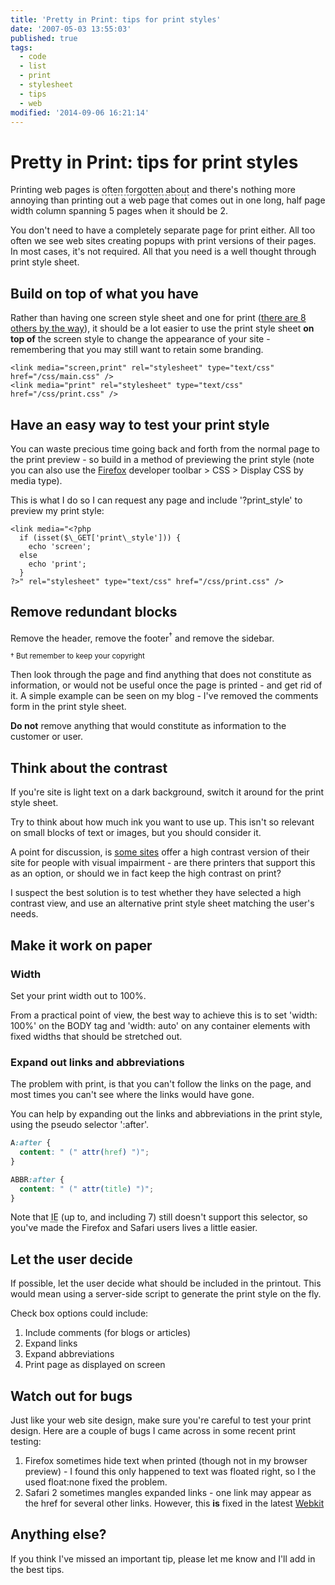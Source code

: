 ```yaml
---
title: 'Pretty in Print: tips for print styles'
date: '2007-05-03 13:55:03'
published: true
tags:
  - code
  - list
  - print
  - stylesheet
  - tips
  - web
modified: '2014-09-06 16:21:14'
---
```

# Pretty in Print: tips for print styles

Printing web pages is <span style="cursor: help; border-bottom: 0.1em dashed #646464;" title="...which is probably a good thing for our environment.">often forgotten about</span> and there's nothing more annoying than printing out a web page that comes out in one long, half page width column spanning 5 pages when it should be 2.

You don't need to have a completely separate page for print either.  All too often we see web sites creating popups with print versions of their pages.  In most cases, it's not required.  All that you need is a well thought through print style sheet.


<!--more-->

## Build on top of what you have

Rather than having one screen style sheet and one for print ([there are 8 others by the way](http://meyerweb.com/eric/articles/webrev/200001.html)), it should be a lot easier to use the print style sheet **on top of** the screen style to change the appearance of your site - remembering that you may still want to retain some branding.

```
<link media="screen,print" rel="stylesheet" type="text/css" href="/css/main.css" />
<link media="print" rel="stylesheet" type="text/css" href="/css/print.css" />
```

## Have an easy way to test your print style

You can waste precious time going back and forth from the normal page to the print preview - so build in a method of previewing the print style (note you can also use the [Firefox](http://getfirefox.com) developer toolbar > CSS > Display CSS by media type).

This is what I do so I can request any page and include '?print\_style' to preview my print style:

```
<link media="<?php
  if (isset($\_GET['print\_style'])) {
    echo 'screen';
  else
    echo 'print';
  }
?>" rel="stylesheet" type="text/css" href="/css/print.css" />
```

## Remove redundant blocks

Remove the header, remove the footer<sup>&dagger;</sup> and remove the sidebar.

<small>&dagger; But remember to keep your copyright</small>

Then look through the page and find anything that does not constitute as information, or would not be useful once the page is printed - and get rid of it.  A simple example can be seen on my blog - I've removed the comments form in the print style sheet.

**Do not** remove anything that would constitute as information to the customer or user.

## Think about the contrast

If you're site is light text on a dark background, switch it around for the print style sheet.

Try to think about how much ink you want to use up.  This isn't so relevant on small blocks of text or images, but you should consider it.

A point for discussion, is [some sites](http://bbc.co.uk) offer a high contrast version of their site for people with visual impairment - are there printers that support this as an option, or should we in fact keep the high contrast on print?

I suspect the best solution is to test whether they have selected a high contrast view, and use an alternative print style sheet matching the user's needs.

## Make it work on paper

### Width

Set your print width out to 100%.

From a practical point of view, the best way to achieve this is to set 'width: 100%' on the BODY tag and 'width: auto' on any container elements with fixed widths that should be stretched out.

### Expand out links and abbreviations

The problem with print, is that you can't follow the links on the page, and most times you can't see where the links would have gone.

You can help by expanding out the links and abbreviations in the print style, using the pseudo selector ':after'.

```css
A:after {
  content: " (" attr(href) ")";
}

ABBR:after {
  content: " (" attr(title) ")";
}
```

Note that <abbr title="Internet Explorer">IE</abbr> (up to, and including 7) still doesn't support this selector, so you've made the Firefox and Safari users lives a little easier.

## Let the user decide

If possible, let the user decide what should be included in the printout. This would mean using a server-side script to generate the print style on the fly.

Check box options could include:

1. Include comments (for blogs or articles)
2. Expand links
3. Expand abbreviations
4. Print page as displayed on screen

## Watch out for bugs

Just like your web site design, make sure you're careful to test your print design.  Here are a couple of bugs I came across in some recent print testing:

1. Firefox sometimes hide text when printed (though not in my browser preview) - I found this only happened to text was floated right, so I the used float:none fixed the problem.
2. Safari 2 sometimes mangles expanded links - one link may appear as the href for several other links.  However, this <b>is</b> fixed in the latest [Webkit](http://webkit.org/)

## Anything else?

If you think I've missed an important tip, please let me know and I'll add in the best tips.

